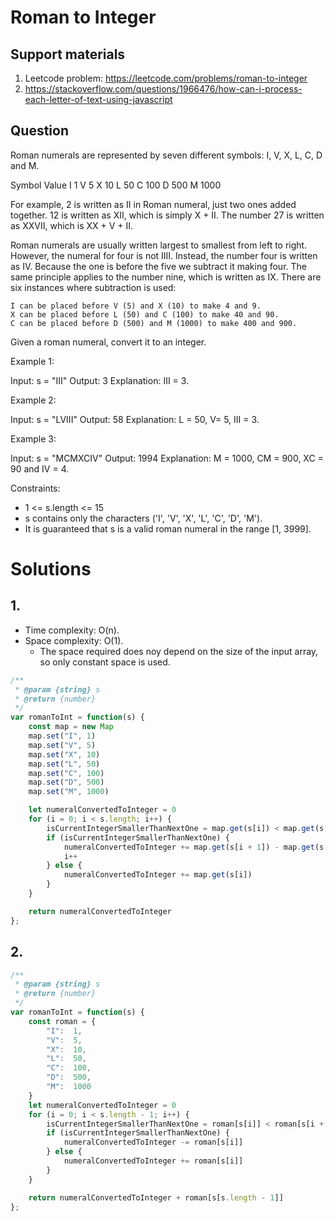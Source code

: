 # Roman to Integer

## Support materials

1. Leetcode problem: https://leetcode.com/problems/roman-to-integer
2. https://stackoverflow.com/questions/1966476/how-can-i-process-each-letter-of-text-using-javascript

## Question

Roman numerals are represented by seven different symbols: I, V, X, L, C, D and M.

Symbol       Value
I             1
V             5
X             10
L             50
C             100
D             500
M             1000

For example, 2 is written as II in Roman numeral, just two ones added together. 12 is written as XII, which is simply X + II. The number 27 is written as XXVII, which is XX + V + II.

Roman numerals are usually written largest to smallest from left to right. However, the numeral for four is not IIII. Instead, the number four is written as IV. Because the one is before the five we subtract it making four. The same principle applies to the number nine, which is written as IX. There are six instances where subtraction is used:

    I can be placed before V (5) and X (10) to make 4 and 9. 
    X can be placed before L (50) and C (100) to make 40 and 90. 
    C can be placed before D (500) and M (1000) to make 400 and 900.

Given a roman numeral, convert it to an integer.


Example 1:

Input: s = "III"
Output: 3
Explanation: III = 3.

Example 2:

Input: s = "LVIII"
Output: 58
Explanation: L = 50, V= 5, III = 3.

Example 3:

Input: s = "MCMXCIV"
Output: 1994
Explanation: M = 1000, CM = 900, XC = 90 and IV = 4.

Constraints:

  - 1 <= s.length <= 15
  - s contains only the characters ('I', 'V', 'X', 'L', 'C', 'D', 'M').
  - It is guaranteed that s is a valid roman numeral in the range [1, 3999].

# Solutions

## 1.

- Time complexity: O(n).
- Space complexity: O(1).
    - The space required does noy depend on the size of the input array, so only constant space is used.


``` javascript
/**
 * @param {string} s
 * @return {number}
 */
var romanToInt = function(s) {
    const map = new Map
    map.set("I", 1)
    map.set("V", 5)
    map.set("X", 10)
    map.set("L", 50)
    map.set("C", 100)
    map.set("D", 500)
    map.set("M", 1000)

    let numeralConvertedToInteger = 0
    for (i = 0; i < s.length; i++) {
        isCurrentIntegerSmallerThanNextOne = map.get(s[i]) < map.get(s[i + 1])
        if (isCurrentIntegerSmallerThanNextOne) {
            numeralConvertedToInteger += map.get(s[i + 1]) - map.get(s[i])
            i++
        } else {
            numeralConvertedToInteger += map.get(s[i])
        }
    }

    return numeralConvertedToInteger
};
```

## 2. 

```javascript
/**
 * @param {string} s
 * @return {number}
 */
var romanToInt = function(s) {
    const roman = {
        "I":  1,
        "V":  5,
        "X":  10,
        "L":  50,
        "C":  100,
        "D":  500,
        "M":  1000
    }
    let numeralConvertedToInteger = 0
    for (i = 0; i < s.length - 1; i++) {
        isCurrentIntegerSmallerThanNextOne = roman[s[i]] < roman[s[i + 1]]
        if (isCurrentIntegerSmallerThanNextOne) {
            numeralConvertedToInteger -= roman[s[i]]
        } else {
            numeralConvertedToInteger += roman[s[i]]
        }
    }

    return numeralConvertedToInteger + roman[s[s.length - 1]]
};
```

